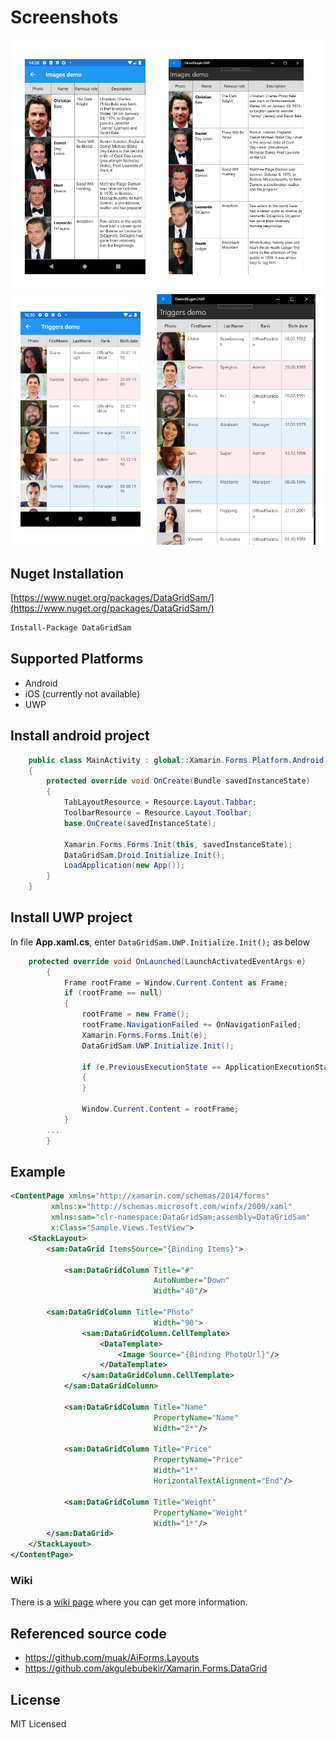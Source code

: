 # Screenshots
![Repo_List](Screenshots/Screenshot.png)
![Repo_List](Screenshots/Screenshot2.png)


## Nuget Installation

[https://www.nuget.org/packages/DataGridSam/](https://www.nuget.org/packages/DataGridSam/)

```bash
Install-Package DataGridSam
```

## Supported Platforms
 - Android
 - iOS (сurrently not available)
 - UWP


## Install android project
```c#
    public class MainActivity : global::Xamarin.Forms.Platform.Android.FormsAppCompatActivity
    {
        protected override void OnCreate(Bundle savedInstanceState)
        {
            TabLayoutResource = Resource.Layout.Tabbar;
            ToolbarResource = Resource.Layout.Toolbar;
            base.OnCreate(savedInstanceState);

            Xamarin.Forms.Forms.Init(this, savedInstanceState);
            DataGridSam.Droid.Initialize.Init();
            LoadApplication(new App());
        }
    }
```
## Install UWP project
In file **App.xaml.cs**, enter `DataGridSam.UWP.Initialize.Init();` as below
```c#
    protected override void OnLaunched(LaunchActivatedEventArgs e)
        {
            Frame rootFrame = Window.Current.Content as Frame;
            if (rootFrame == null)
            {
                rootFrame = new Frame();
                rootFrame.NavigationFailed += OnNavigationFailed;
                Xamarin.Forms.Forms.Init(e);
                DataGridSam.UWP.Initialize.Init();

                if (e.PreviousExecutionState == ApplicationExecutionState.Terminated)
                {
                }

                Window.Current.Content = rootFrame;
            }
	    ...
        }
```

## Example
```xml
<ContentPage xmlns="http://xamarin.com/schemas/2014/forms"
	     xmlns:x="http://schemas.microsoft.com/winfx/2009/xaml"
	     xmlns:sam="clr-namespace:DataGridSam;assembly=DataGridSam"
	     x:Class="Sample.Views.TestView">
    <StackLayout>
        <sam:DataGrid ItemsSource="{Binding Items}">
            
            <sam:DataGridColumn Title="#" 
                                AutoNumber="Down"
                                Width="40"/>
		    
	    <sam:DataGridColumn Title="Photo" 
                                Width="90">
                <sam:DataGridColumn.CellTemplate>
                    <DataTemplate>
                        <Image Source="{Binding PhotoUrl}"/>
                    </DataTemplate>
                </sam:DataGridColumn.CellTemplate>
            </sam:DataGridColumn>
		    
            <sam:DataGridColumn Title="Name" 
                                PropertyName="Name"
                                Width="2*"/>
		    
            <sam:DataGridColumn Title="Price" 
                                PropertyName="Price"
                                Width="1*"
                                HorizontalTextAlignment="End"/>
		    
            <sam:DataGridColumn Title="Weight" 
                                PropertyName="Weight"
                                Width="1*"/>
        </sam:DataGrid>
    </StackLayout>
</ContentPage>
```

### Wiki
There is a [wiki page](https://github.com/scriptBoris/DataGridSam/wiki) where you can get more information.


## Referenced source code

* https://github.com/muak/AiForms.Layouts
* https://github.com/akgulebubekir/Xamarin.Forms.DataGrid

## License

MIT Licensed
